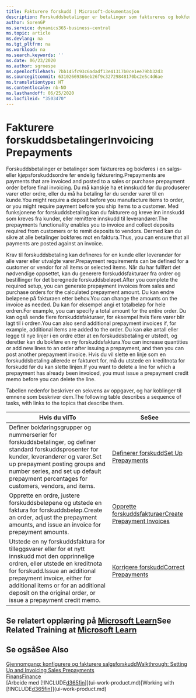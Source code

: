 ```yaml
---
title: Fakturere forskudd | Microsoft-dokumentasjon
description: Forskuddsbetalinger er betalinger som faktureres og bokføres i en salgs- eller kjøpsforskuddsordre før endelig fakturering. Du må kanskje ha et innskudd før du produserer varer etter ordre, eller du må ha betaling før du sender varer til en kunde. Med funksjonene for forskuddsbetaling kan du fakturere og kreve inn innskudd som kreves fra kunder, eller remittere innskudd til leverandører. Dermed kan du sikre at alle betalinger bokføres mot en faktura.
author: SorenGP
ms.service: dynamics365-business-central
ms.topic: article
ms.devlang: na
ms.tgt_pltfrm: na
ms.workload: na
ms.search.keywords: ''
ms.date: 06/23/2020
ms.author: sgroespe
ms.openlocfilehash: 7bb145fc93c6adadf13e41317b0ce1ee79bb32d3
ms.sourcegitcommit: 63102669366eb26f9c32729848170bc2e5c4d6ae
ms.translationtype: HT
ms.contentlocale: nb-NO
ms.lasthandoff: 06/25/2020
ms.locfileid: "3503470"
---
```

# <a name="invoicing-prepayments"></a><span data-ttu-id="17dec-106">Fakturere forskuddsbetalinger</span><span class="sxs-lookup"><span data-stu-id="17dec-106">Invoicing Prepayments</span></span>

<span data-ttu-id="17dec-107">Forskuddsbetalinger er betalinger som faktureres og bokføres i en salgs- eller kjøpsforskuddsordre før endelig fakturering.</span><span class="sxs-lookup"><span data-stu-id="17dec-107">Prepayments are payments that are invoiced and posted to a sales or purchase prepayment order before final invoicing.</span></span> <span data-ttu-id="17dec-108">Du må kanskje ha et innskudd før du produserer varer etter ordre, eller du må ha betaling før du sender varer til en kunde.</span><span class="sxs-lookup"><span data-stu-id="17dec-108">You might require a deposit before you manufacture items to order, or you might require payment before you ship items to a customer.</span></span> <span data-ttu-id="17dec-109">Med funksjonene for forskuddsbetaling kan du fakturere og kreve inn innskudd som kreves fra kunder, eller remittere innskudd til leverandører.</span><span class="sxs-lookup"><span data-stu-id="17dec-109">The prepayments functionality enables you to invoice and collect deposits required from customers or to remit deposits to vendors.</span></span> <span data-ttu-id="17dec-110">Dermed kan du sikre at alle betalinger bokføres mot en faktura.</span><span class="sxs-lookup"><span data-stu-id="17dec-110">Thus, you can ensure that all payments are posted against an invoice.</span></span>  

 <span data-ttu-id="17dec-111">Krav til forskuddsbetaling kan defineres for en kunde eller leverandør for alle varer eller utvalgte varer.</span><span class="sxs-lookup"><span data-stu-id="17dec-111">Prepayment requirements can be defined for a customer or vendor for all items or selected items.</span></span> <span data-ttu-id="17dec-112">Når du har fullført det nødvendige oppsettet, kan du generere forskuddsfakturaer fra ordrer og bestillinger for det beregnede forskuddsbeløpet.</span><span class="sxs-lookup"><span data-stu-id="17dec-112">After you complete the required setup, you can generate prepayment invoices from sales and purchase orders for the calculated prepayment amount.</span></span> <span data-ttu-id="17dec-113">Du kan endre beløpene på fakturaen etter behov.</span><span class="sxs-lookup"><span data-stu-id="17dec-113">You can change the amounts on the invoice as needed.</span></span> <span data-ttu-id="17dec-114">Du kan for eksempel angi et totalbeløp for hele ordren.</span><span class="sxs-lookup"><span data-stu-id="17dec-114">For example, you can specify a total amount for the entire order.</span></span> <span data-ttu-id="17dec-115">Du kan også sende flere forskuddsfakturaer, for eksempel hvis flere varer blir lagt til i ordren.</span><span class="sxs-lookup"><span data-stu-id="17dec-115">You can also send additional prepayment invoices if, for example, additional items are added to the order.</span></span> <span data-ttu-id="17dec-116">Du kan øke antall eller legge til nye linjer i en ordre etter at en forskuddsbetaling er utstedt, og deretter kan du bokføre en ny forskuddsfaktura.</span><span class="sxs-lookup"><span data-stu-id="17dec-116">You can increase quantities or add new lines to an order after issuing a prepayment, and then you can post another prepayment invoice.</span></span> <span data-ttu-id="17dec-117">Hvis du vil slette en linje som en forskuddsbetaling allerede er fakturert for, må du utstede en kreditnota for forskudd før du kan slette linjen.</span><span class="sxs-lookup"><span data-stu-id="17dec-117">If you want to delete a line for which a prepayment has already been invoiced, you must issue a prepayment credit memo before you can delete the line.</span></span>  

 <span data-ttu-id="17dec-118">Tabellen nedenfor beskriver en sekvens av oppgaver, og har koblinger til emnene som beskriver dem.</span><span class="sxs-lookup"><span data-stu-id="17dec-118">The following table describes a sequence of tasks, with links to the topics that describe them.</span></span>

|<span data-ttu-id="17dec-119">**Hvis du vil**</span><span class="sxs-lookup"><span data-stu-id="17dec-119">**To**</span></span>|<span data-ttu-id="17dec-120">**Se**</span><span class="sxs-lookup"><span data-stu-id="17dec-120">**See**</span></span>|  
|------------|-------------|  
|<span data-ttu-id="17dec-121">Definer bokføringsgrupper og nummerserier for forskuddsbetalinger, og definer standard forskuddsprosenter for kunder, leverandører og varer.</span><span class="sxs-lookup"><span data-stu-id="17dec-121">Set up prepayment posting groups and number series, and set up default prepayment percentages for customers, vendors, and items.</span></span>|[<span data-ttu-id="17dec-122">Definerer forskudd</span><span class="sxs-lookup"><span data-stu-id="17dec-122">Set Up Prepayments</span></span>](finance-set-up-prepayments.md)|
|<span data-ttu-id="17dec-123">Opprette en ordre, justere forskuddsbeløpene og utstede en faktura for forskuddsbeløp.</span><span class="sxs-lookup"><span data-stu-id="17dec-123">Create an order, adjust the prepayment amounts, and issue an invoice for prepayment amounts.</span></span>|[<span data-ttu-id="17dec-124">Opprette forskuddsfakturaer</span><span class="sxs-lookup"><span data-stu-id="17dec-124">Create Prepayment Invoices</span></span>](finance-how-to-create-prepayment-invoices.md)|  
|<span data-ttu-id="17dec-125">Utstede en ny forskuddsfaktura for tilleggsvarer eller for et nytt innskudd mot den opprinnelige ordren, eller utstede en kreditnota for forskudd.</span><span class="sxs-lookup"><span data-stu-id="17dec-125">Issue an additional prepayment invoice, either for additional items or for an additional deposit on the original order, or issue a prepayment credit memo.</span></span>|[<span data-ttu-id="17dec-126">Korrigere forskudd</span><span class="sxs-lookup"><span data-stu-id="17dec-126">Correct Prepayments</span></span>](finance-how-to-correct-prepayments.md)|  

## <a name="see-related-training-at-microsoft-learn"></a><span data-ttu-id="17dec-127">Se relatert opplæring på [Microsoft Learn](/learn/modules/prepayment-invoices-dynamics-365-business-central/index)</span><span class="sxs-lookup"><span data-stu-id="17dec-127">See Related Training at [Microsoft Learn](/learn/modules/prepayment-invoices-dynamics-365-business-central/index)</span></span>

## <a name="see-also"></a><span data-ttu-id="17dec-128">Se også</span><span class="sxs-lookup"><span data-stu-id="17dec-128">See Also</span></span>

[<span data-ttu-id="17dec-129">Gjennomgang: konfigurere og fakturere salgsforskudd</span><span class="sxs-lookup"><span data-stu-id="17dec-129">Walkthrough: Setting Up and Invoicing Sales Prepayments</span></span>](walkthrough-setting-up-and-invoicing-sales-prepayments.md)  
[<span data-ttu-id="17dec-130">Finans</span><span class="sxs-lookup"><span data-stu-id="17dec-130">Finance</span></span>](finance.md)  
<span data-ttu-id="17dec-131">[Arbeide med [!INCLUDE[d365fin](includes/d365fin_md.md)]](ui-work-product.md)</span><span class="sxs-lookup"><span data-stu-id="17dec-131">[Working with [!INCLUDE[d365fin](includes/d365fin_md.md)]](ui-work-product.md)</span></span>  
